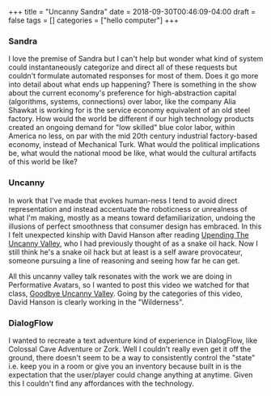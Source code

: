 +++
title = "Uncanny Sandra"
date = 2018-09-30T00:46:09-04:00
draft = false
tags = []
categories = ["hello computer"]
+++

### Sandra

I love the premise of Sandra but I can't help but wonder what kind of system could instantaneously categorize and direct all of these requests but couldn't formulate automated responses for most of them. Does it go more into detail about what ends up happening? There is something in the show about the current economy's preference for high-abstraction capital (algorithms, systems, connections) over labor, like the company Alia Shawkat is working for is the service economy equivalent of an old steel factory. How would the world be different if our high technology products created an ongoing demand for "low skilled" blue color labor, within America no less, on par with the mid 20th century industrial factory-based economy, instead of Mechanical Turk. What would the political implications be, what would the national mood be like, what would the cultural artifacts of this world be like?

### Uncanny

In work that I've made that evokes human-ness I tend to avoid direct representation and instead accentuate the roboticness or unrealness of what I'm making, mostly as a means toward defamiliarization, undoing the illusions of perfect smoothness that consumer design has embraced. In this I felt unexpected kinship with David Hanson after reading [Upending The Uncanny Valley](https://www.aaai.org/Papers/Workshops/2005/WS-05-11/WS05-11-005.pdf), who I had previously thought of as a snake oil hack. Now I still think he's a snake oil hack but at least is a self aware provocateur, someone pursuing a line of reasoning and seeing how far he can get.

All this uncanny valley talk resonates with the work we are doing in Performative Avatars, so I wanted to post this video we watched for that class,
[Goodbye Uncanny Valley](https://vimeo.com/237568588). Going by the categories of this video, David Hanson is clearly working in the "Wilderness".

### DialogFlow
I wanted to recreate a text adventure kind of experience in DialogFlow, like Colossal Cave Adventure or Zork. Well I couldn't really even get it off the ground, there doesn't seem to be a way to consistently control the "state" i.e. keep you in a room or give you an inventory because built in is the expectation that the user/player could change anything at anytime. Given this I couldn't find any affordances with the technology.
